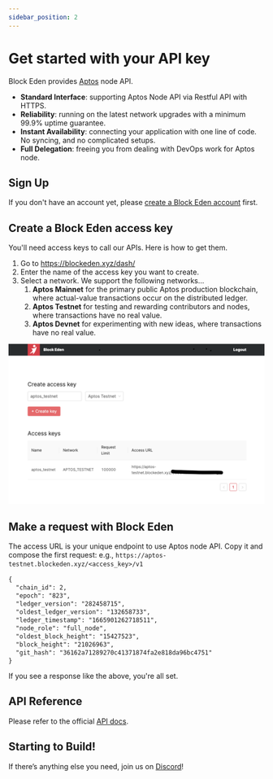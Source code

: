 ```yaml
---
sidebar_position: 2
---
```


# Get started with your API key

Block Eden provides [Aptos](https://aptoslabs.com/) node API.

* **Standard Interface**: supporting Aptos Node API via Restful API with HTTPS.
* **Reliability**: running on the latest network upgrades with a minimum 99.9%
  uptime guarantee.
* **Instant Availability**: connecting your application with one line of code. No
  syncing, and no complicated setups.
* **Full Delegation**: freeing you from dealing with DevOps work for Aptos node.


## Sign Up

If you don't have an account yet, please [create a Block Eden account](https://blockeden.xyz/dash/sign-up/) first.

## Create a Block Eden access key

You'll need access keys to call our APIs. Here is how to get them.

1. Go to https://blockeden.xyz/dash/
2. Enter the name of the access key you want to create.
3. Select a network. We support the following networks...
   1. **Aptos Mainnet** for the primary public Aptos production blockchain, where actual-value transactions occur on the distributed ledger.
   1. **Aptos Testnet** for testing and rewarding contributors and nodes, where transactions have no real value.
   2. **Aptos Devnet** for experimenting with new ideas, where transactions have no real value.


![image info](./img/create_access_key.png)

## Make a request with Block Eden

The access URL is your unique endpoint to use Aptos node API. Copy it and
compose the first request: e.g., `https://aptos-testnet.blockeden.xyz/<access_key>/v1`

```
{
  "chain_id": 2,
  "epoch": "823",
  "ledger_version": "282458715",
  "oldest_ledger_version": "132658733",
  "ledger_timestamp": "1665901262718511",
  "node_role": "full_node",
  "oldest_block_height": "15427523",
  "block_height": "21026963",
  "git_hash": "36162a71289270c41371874fa2e818da96bc4751"
}
```

If you see a response like the above, you're all set.

## API Reference

Please refer to the official
[API docs](https://fullnode.devnet.aptoslabs.com/v1/spec#/).

## Starting to Build!

If there’s anything else you need, join us on
[Discord](https://discord.gg/GqzTYQ4YNa)!
